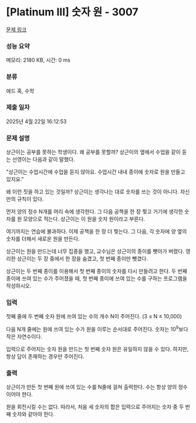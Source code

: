 # [Platinum III] 숫자 원 - 3007 

[문제 링크](https://www.acmicpc.net/problem/3007) 

### 성능 요약

메모리: 2180 KB, 시간: 0 ms

### 분류

애드 혹, 수학

### 제출 일자

2025년 4월 22일 16:12:53

### 문제 설명

<p>상근이는 공부를 못하는 학생이다. 왜 공부를 못할까? 상근이의 옆에서 수업을 같이 듣는 선영이는 다음과 같이 말했다.</p>

<p>"상근이는 수업시간에 수업을 듣지 않아요. 수업시간 내내 종이에 숫자로 원을 만들고 있지요."</p>

<p>왜 이런 짓을 하고 있는 것일까? 상근이는 생각나는 대로 숫자를 쓰는 것이 아니다. 자신만의 규칙이 있다.</p>

<p>먼저 양의 정수 N개를 머리 속에 생각한다. 그 다음 공책을 한 장 찢고 거기에 생각한 숫자를 원 모양으로 적는다. 상근이는 이 원을 숫자 원이라고 부른다.</p>

<p>여기까지는 연습에 불과하다. 이제 공책을 한 장 더 찢는다. 그 다음, 각 숫자에 양 옆의 숫자를 더해서 새로운 원을 만든다.</p>

<p>상근이는 원을 만드는데 너무 집중을 했고, 교수님은 상근이의 종이를 뺏아가 버렸다. 영리한 상근이는 두 장 중에서 한 장을 숨겼고, 첫 번째 종이만 뺏겼다. </p>

<p>상근이는 두 번째 종이를 이용해서 첫 번째 종이의 숫자를 다시 만들려고 한다. 두 번째 종이에 쓰여 있는 수가 주어졌을 때, 첫 번째 종이에 쓰여 있는 수를 구하는 프로그램을 작성하시오.</p>

### 입력 

 <p>첫째 줄에 두 번째 숫자 원에 쓰여 있는 수의 개수 N이 주어진다. (3 ≤ N ≤ 10,000)</p>

<p>다음 N개 줄에는 원에 쓰여 있는 수가 원을 이루는 순서대로 주어진다. 숫자는 10<sup>9</sup>보다 작은 자연수이다.</p>

<p>입력으로 주어지는 숫자 원을 만드는 첫 번째 숫자 원은 유일하지 않을 수 있다. 하지만, 항상 답이 존재하는 경우만 주어진다.</p>

### 출력 

 <p>상근이가 만든 첫 번째 원에 쓰여 있는 수를 N줄에 걸쳐 출력한다. 수는 항상 양의 정수이어야 한다.</p>

<p>원을 회전시킬 수는 없다. 따라서, 처음 세 숫자의 합은 입력으로 주어지는 숫자 중 두 번째 숫자와 같아야 한다.</p>

